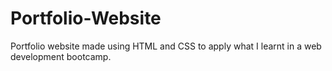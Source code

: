 # Portfolio-Website
Portfolio website made using HTML and CSS to apply what I learnt in a web development bootcamp.
